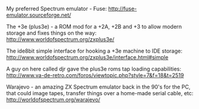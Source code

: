 My preferred Spectrum emulator - Fuse:
http://fuse-emulator.sourceforge.net/

The +3e (plus3e) - a ROM mod for a +2A, +2B and +3 to allow modern storage and fixes things on the way:
http://www.worldofspectrum.org/zxplus3e/

The ide8bit simple interface for hooking a +3e machine to IDE storage:
http://www.worldofspectrum.org/zxplus3e/interface.html#simple

A guy on here called djr gave the plus3e roms tap loading capabilities:
http://www.va-de-retro.com/foros/viewtopic.php?style=7&f=18&t=2519

Warajevo - an amazing ZX Spectrum emulator back in the 90's for the PC, that could image tapes, transfer things over a home-made serial cable, etc:
http://worldofspectrum.org/warajevo/
